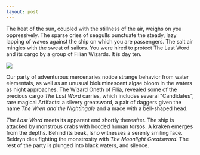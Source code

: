 ```yaml
---
layout: post
---
```

<aside>
    The heat of the sun, coupled with the 
    stillness of the air, weighs on you 
    oppressively. The sparse cries of seagulls 
    punctuate the steady, lazy lapping of waves 
    against the ship on which you are passengers. 
    The salt air mingles with the sweat of sailors. 
    You were hired to protect The Last Word and its 
    cargo by a group of Filian Wizards. It is day ten.
</aside>

<image src="/resources/images/kraken.jpg"></image>

Our party of adventurous mercenaries notice strange
behavior from water elementals, as well as an unusual
bioluminescent algae bloom in the waters as night approaches.
The Wizard Oneth of Filia, revealed some of the precious cargo
<em>The Last Word</em> carries, which includes several "Candidates", rare magical Artifacts: a silvery greatsword, a pair of daggers
given the name <em>The Wren and the Nightingale</em> and a mace 
with a bell-shaped head.

<em>The Last Word</em> meets its apparent end shortly thereafter. 
The ship is attacked by monstrous crabs with hooded human torsos. A kraken emerges from the depths. Behind its beak, Isho witnesses a serenly smiling face. Beldryn dies fighting the monstrosity with <em>The Moonlight Greatsword</em>. The rest of the party is plunged into black waters, and silence.

